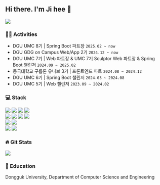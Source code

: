 ## Hi there. I'm Ji hee 👋 
<img src="https://capsule-render.vercel.app/api?type=waving&color=c6bcd0&height=250&section=header&text=Ji%20Hee's%20Github&fontSize=60&animation=fadeIn" />

### 🏃‍♀️ Activities
- DGU UMC 8기 | Spring Boot 파트장 `2025.02 ~ now`
- DGU GDG on Campus Web/App 2기 `2024.12 ~ now`
- DGU UMC 7기 | Web 파트장 & UMC 7기 Sculptor Web 파트장 & Spring Boot 챌린저 `2024.09 ~ 2025.02`
- 동국대학교 구름톤 유니브 3기 | 프론트엔드 파트 `2024.08 ~ 2024.12`
- DGU UMC 6기 | Spring Boot 챌린저 `2024.03 ~ 2024.08`
- DGU UMC 5기 | Web 챌린저 `2023.09 ~ 2024.02`

### :computer: Stack
<div>
  <img src="https://img.shields.io/badge/Python-3776AB?style=flat-square&logo=Python&logoColor=white"/>
  <img src="https://img.shields.io/badge/C-A8B9CC?style=flat-square&logo=C&logoColor=white"/>
  <img src="https://img.shields.io/badge/C++-00599C?style=flat-square&logo=C++%2B%2B&logoColor=white"/>
  <img src="https://img.shields.io/badge/Java-ED8B00?style=flat-square&logo=java%2B%2B&logoColor=white"/>
</div>
<div>
  <img src="https://img.shields.io/badge/HTML5-E34F26?style=flat-square&logo=html5&logoColor=white"/>
  <img src="https://img.shields.io/badge/CSS3-1572B6?style=flat-square&logo=css3&logoColor=white"/>
  <img src="https://img.shields.io/badge/JavaScript-F7DF1E?style=flat-square&logo=javascript&logoColor=black"/>
  <img src="https://img.shields.io/badge/Typescript-3178C6?style=flat-square&logo=Typescript&logoColor=white"/>
</div>
<div>
  <img src="https://img.shields.io/badge/React-61DAFB?style=flat-square&logo=React&logoColor=black"/>
  <img src="https://img.shields.io/badge/React Native-61DAFB?style=flat-square&logo=React&logoColor=black"/>
</div>
<div>
  <img src="https://img.shields.io/badge/Spring-6DB33F?style=flat-square&logo=Spring&logoColor=white"/>
  <img src="https://img.shields.io/badge/MySQL-4479A1?style=flat-square&logo=MySQL&logoColor=white"/>
</div>

### :fire: Git Stats
<img src="https://github-readme-stats.vercel.app/api?username=munjji&theme=graywhite&show_icons=true"/>

### :speech_balloon: Education
<p>Dongguk University, Department of Computer Science and Engineering</p>
